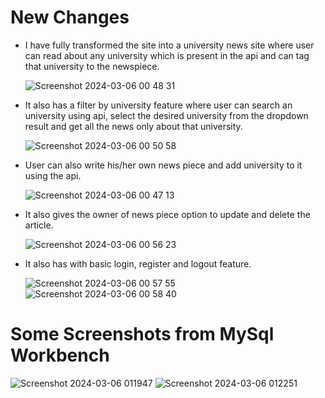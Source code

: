 # New Changes

- I have fully transformed the site into a university news site where user can read about any university which is present in the api and can tag that university to the newspiece.
  
  ![Screenshot 2024-03-06 00 48 31](https://github.com/The-0mnipotent/tech-slash-submission/assets/80109914/3e1b0521-651f-4968-bb4e-fbfddb61a539)

- It also has a filter by university feature where user can search an university using api, select the desired university from the dropdown result and get all the news only about that university.
  
  ![Screenshot 2024-03-06 00 50 58](https://github.com/The-0mnipotent/tech-slash-submission/assets/80109914/32a602c9-e846-4299-bbdd-87219c511a64)

- User can also write his/her own news piece and add university to it using the api.
  
  ![Screenshot 2024-03-06 00 47 13](https://github.com/The-0mnipotent/tech-slash-submission/assets/80109914/ab66ac0c-98c1-4137-82fa-f6c60d6f9d09)

- It also gives the owner of news piece option to update and delete the article.
  
  ![Screenshot 2024-03-06 00 56 23](https://github.com/The-0mnipotent/tech-slash-submission/assets/80109914/4e9f0999-4e35-45a8-80af-e21efcc74907)

- It also has with basic login, register and logout feature.
  
  ![Screenshot 2024-03-06 00 57 55](https://github.com/The-0mnipotent/tech-slash-submission/assets/80109914/0a69d57d-5227-47e7-9903-02cdb6ed3f82) ![Screenshot 2024-03-06 00 58 40](https://github.com/The-0mnipotent/tech-slash-submission/assets/80109914/26d74ebc-daed-458b-ab5c-ed14c13fb9ea)

# Some Screenshots from MySql Workbench
![Screenshot 2024-03-06 011947](https://github.com/The-0mnipotent/tech-slash-submission/assets/80109914/7f722e74-e8f4-4170-b704-1be25e6d5ad4)
![Screenshot 2024-03-06 012251](https://github.com/The-0mnipotent/tech-slash-submission/assets/80109914/79053995-dcad-406c-b3b0-c4429d50fe07)



